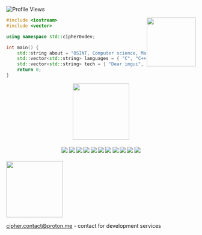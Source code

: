 ![Profile Views](https://komarev.com/ghpvc/?username=cipher0xdev&color=red)

<a href="https://github.com/cipher0xdev">
    <img align="right"
         height="130em"
         src="https://github-readme-stats.vercel.app/api/top-langs?username=cipher0xdev&show_icons=true&include_all_commits=true&count_private=true&theme=apprentice&hide_border=true&bg_color=0D1117&layout=compact"/>
</a>

```C++
#include <iostream>
#include <vector>

using namespace std::cipher0xdev;

int main() {
    std::string about = "OSINT, Computer science, Malware analisys and Digital forensics, Security research.";
    std::vector<std::string> languages = { "C", "C++", "Assembly", "Bash", "Powershell" };
    std::vector<std::string> tech = { "Dear imgui", "Unreal engine", "OpenGL", "Vulkan", "DirectX" };
    return 0; 
}
```
<p align="center">
  <a href="https://github.com/cipher0xdev">
    <img align="center"
         height="150em"
         src="https://github-readme-stats.vercel.app/api?username=cipher0xdev&show_icons=true&include_all_commits=true&count_private=true&theme=highcontrast&include_all_commits=true&hide=pr&count_private=true"/>
  </a>

<h4 align="center">
  <img src="https://readme-components.vercel.app/api?component=logo&logo=c&text=false&fill=black&textfill=white&">
  <img src="https://readme-components.vercel.app/api?component=logo&logo=cplusplus&text=false&fill=black&textfill=white&">
  <img src="https://readme-components.vercel.app/api?component=logo&logo=powershell&text=false&fill=black&textfill=white&"> 
  <img src="https://readme-components.vercel.app/api?component=logo&logo=webassembly&text=false&fill=black&textfill=white&">
  <img src="https://readme-components.vercel.app/api?component=logo&logo=vim&text=false&fill=black&textfill=white&">
  <img src="https://readme-components.vercel.app/api?component=logo&logo=neovim&text=false&fill=black&textfill=white&">
  <img src="https://readme-components.vercel.app/api?component=logo&logo=qt&text=false&fill=black&textfill=white&">
  <img src="https://readme-components.vercel.app/api?component=logo&logo=blender&text=false&fill=black&textfill=white&">
  <img src="https://readme-components.vercel.app/api?component=logo&logo=linux&text=false&fill=black&textfill=white&">
  <img src="https://readme-components.vercel.app/api?component=logo&logo=archlinux&text=false&fill=black&textfill=white&">  
  <img src="https://readme-components.vercel.app/api?component=logo&logo=android&text=false&fill=black&textfill=white&">
</h4>
    
  <a href="https://github.com/cipher0xdev">
    <img align="center"
         height="150em"
         src="https://github-readme-streak-stats.herokuapp.com/?user=cipher0xdev&theme=black-ice&hide_border=true&stroke=0000&background=0D1117&ring=e05397&fire=e05397&currStreakLabel=e05397" />
  </a>

</p>

cipher.contact@proton.me - contact for development services
